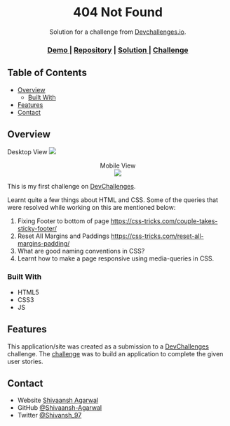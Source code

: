 <!-- Please update value in the {}  -->

<h1 align="center">404 Not Found</h1>

<div align="center">
   Solution for a challenge from  <a href="http://devchallenges.io" target="_blank">Devchallenges.io</a>.
</div>

<div align="center">
  <h3>
    <a href="https://shivaansh-agarwal.github.io/404-not-found/">
      Demo
    </a>
    <span> | </span>
    <a href="https://github.com/Shivaansh-Agarwal/404-not-found">Repository</a>
    <span> | </span>
    <a href="https://devchallenges.io/solutions/nkzI6vZWPDuQF1RL2sE2">
      Solution
    </a>
    <span> | </span>
    <a href="https://devchallenges.io/challenges/wBunSb7FPrIepJZAg0sY">
      Challenge
    </a>
  </h3>
</div>

<!-- TABLE OF CONTENTS -->

## Table of Contents

- [Overview](#overview)
  - [Built With](#built-with)
- [Features](#features)
- [Contact](#contact)

<!-- OVERVIEW -->

## Overview
Desktop View
<img src="https://github.com/Shivaansh-Agarwal/DevChallenges.io/blob/main/01%20Responsive-Web/404-not-found-master/on1.PNG"></img>

<div style="text-align: center">
Mobile View <br>
<img src="https://github.com/Shivaansh-Agarwal/DevChallenges.io/blob/main/01%20Responsive-Web/404-not-found-master/on2.PNG"></img>
</div>

This is my first challenge on [DevChallenges](https://devchallenges.io/challenges).

Learnt quite a few things about HTML and CSS. Some of the queries that were resolved while working on this are mentioned below:
1. Fixing Footer to bottom of page
	https://css-tricks.com/couple-takes-sticky-footer/
2. Reset All Margins and Paddings
	https://css-tricks.com/reset-all-margins-padding/
3. What are good naming conventions in CSS?
4. Learnt how to make a page responsive using media-queries in CSS.

### Built With

- HTML5
- CSS3
- JS

## Features

This application/site was created as a submission to a [DevChallenges](https://devchallenges.io/challenges) challenge. The [challenge](https://devchallenges.io/challenges/wBunSb7FPrIepJZAg0sY) was to build an application to complete the given user stories.


## Contact

- Website [Shivaansh Agarwal](https://shivaansh-agarwal.netlify.app/index.html)
- GitHub [@Shivaansh-Agarwal](https://github.com/Shivaansh-Agarwal)
- Twitter [@Shivansh_97](https://twitter.com/Shivansh_97)
